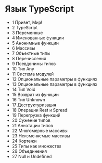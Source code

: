 # Язык TypeScript

- 1 Привет, Мир!
- 2 TypeScript
- 3 Переменные
- 4 Именованные функции
- 5 Анонимные функции
- 6 Массивы
- 7 Объектные типы
- 8 Перечисления
- 9 Псевдонимы типов
- 10 Тип Any
- 11 Система модулей
- 12 Опциональные параметры в функциях
- 13 Опциональные параметры в функциях
- 14 Тип Void
- 15 Возврат из функции
- 16 Тип Unknown
- 17 Деструктуризация
- 18 Операции Rest и Spread
- 19 Перегрузка функций
- 20 Сужение типов
- 21 Аннотации типов
- 22 Многомерные массивы
- 23 Неизменяемые массивы
- 24 Кортежи
- 25 Типы как множества
- 26 Объединения
- 27 Null и Undefined
